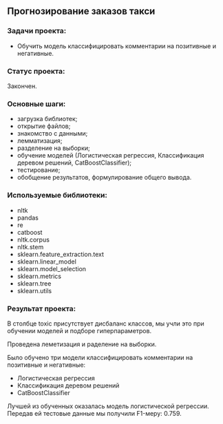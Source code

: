 ## Прогнозирование заказов такси

### Задачи проекта:

- Обучить модель классифицировать комментарии на позитивные и негативные. 

### Статус проекта:

Закончен.

### Основные шаги:

- загрузка библиотек;
- открытие файлов;
- знакомство с данными;
- лемматизация;
- разделение на выборки;
- обучение моделей (Логистическая регрессия, Классификация деревом решений, CatBoostClassifier);
- тестирование;
- обобщение результатов, формулирование общего вывода.

### Используемые библиотеки:

- nltk
- pandas
- re
- catboost
- nltk.corpus
- nltk.stem
- sklearn.feature_extraction.text
- sklearn.linear_model
- sklearn.model_selection
- sklearn.metrics
- sklearn.tree
- sklearn.utils

### Результат проекта:

В столбце toxic присутствует дисбаланс классов, мы учли это при обучении моделей и подборе гиперпараметров.

Проведена леметизация и раделение на выборки.

Было обучено три модели классифицировать комментарии на позитивные и негативные:

- Логистическая регрессия
- Классификация деревом решений
- CatBoostClassifier

Лучшей из обученных оказалась модель логистической регрессии. Передав ей тестовые данные мы получили F1-меру: 0.759.
